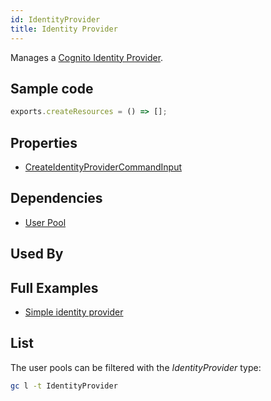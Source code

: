 ```yaml
---
id: IdentityProvider
title: Identity Provider
---
```


Manages a [Cognito Identity Provider](https://console.aws.amazon.com/cognito/v2/idp/user-pools).

## Sample code

```js
exports.createResources = () => [];
```

## Properties

- [CreateIdentityProviderCommandInput](https://docs.aws.amazon.com/AWSJavaScriptSDK/v3/latest/clients/client-cognito-identity-provider/interfaces/createidentityprovidercommandinput.html)

## Dependencies

- [User Pool](./UserPool.md)

## Used By

## Full Examples

- [Simple identity provider](https://github.com/grucloud/grucloud/tree/main/examples/aws/CognitoIdentityServiceProvider/identity-provider)

## List

The user pools can be filtered with the _IdentityProvider_ type:

```sh
gc l -t IdentityProvider
```
